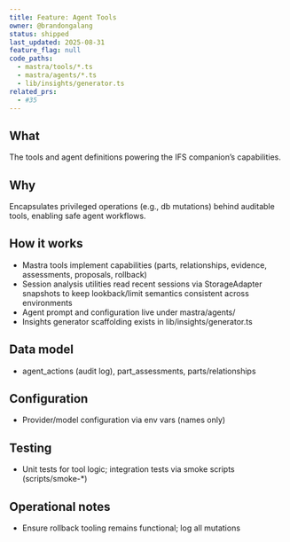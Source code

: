 ```yaml
---
title: Feature: Agent Tools
owner: @brandongalang
status: shipped
last_updated: 2025-08-31
feature_flag: null
code_paths:
  - mastra/tools/*.ts
  - mastra/agents/*.ts
  - lib/insights/generator.ts
related_prs:
  - #35
---
```


## What
The tools and agent definitions powering the IFS companion’s capabilities.

## Why
Encapsulates privileged operations (e.g., db mutations) behind auditable tools, enabling safe agent workflows.

## How it works
- Mastra tools implement capabilities (parts, relationships, evidence, assessments, proposals, rollback)
- Session analysis utilities read recent sessions via StorageAdapter snapshots to keep lookback/limit semantics consistent across environments
- Agent prompt and configuration live under mastra/agents/
- Insights generator scaffolding exists in lib/insights/generator.ts

## Data model
- agent_actions (audit log), part_assessments, parts/relationships

## Configuration
- Provider/model configuration via env vars (names only)

## Testing
- Unit tests for tool logic; integration tests via smoke scripts (scripts/smoke-*)

## Operational notes
- Ensure rollback tooling remains functional; log all mutations
